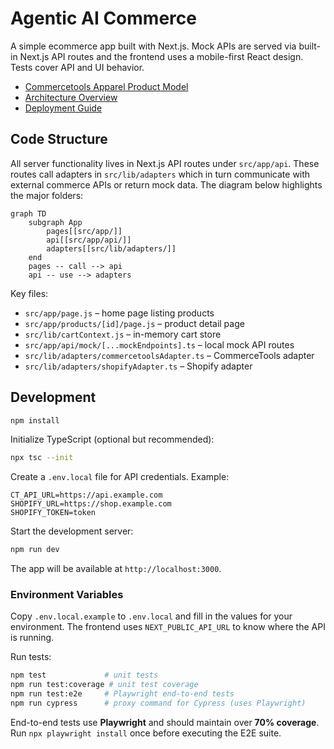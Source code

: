 # Agentic AI Commerce

A simple ecommerce app built with Next.js. Mock APIs are served via built-in Next.js API routes and the frontend uses a mobile-first React design. Tests cover API and UI behavior.

- [Commercetools Apparel Product Model](docs/commercetools-product-model.md)
- [Architecture Overview](docs/architecture.md)
- [Deployment Guide](docs/deployment.md)

## Code Structure

All server functionality lives in Next.js API routes under `src/app/api`. These
routes call adapters in `src/lib/adapters` which in turn communicate with
external commerce APIs or return mock data. The diagram below highlights the
major folders:

```mermaid
graph TD
    subgraph App
        pages[[src/app/]]
        api[[src/app/api/]]
        adapters[[src/lib/adapters/]]
    end
    pages -- call --> api
    api -- use --> adapters
```

Key files:

- `src/app/page.js` – home page listing products
- `src/app/products/[id]/page.js` – product detail page
- `src/lib/cartContext.js` – in-memory cart store
- `src/app/api/mock/[...mockEndpoints].ts` – local mock API routes
- `src/lib/adapters/commercetoolsAdapter.ts` – CommerceTools adapter
- `src/lib/adapters/shopifyAdapter.ts` – Shopify adapter

## Development

```bash
npm install
```

Initialize TypeScript (optional but recommended):

```bash
npx tsc --init
```

Create a `.env.local` file for API credentials. Example:

```env
CT_API_URL=https://api.example.com
SHOPIFY_URL=https://shop.example.com
SHOPIFY_TOKEN=token
```

Start the development server:

```bash
npm run dev
```
The app will be available at `http://localhost:3000`.

### Environment Variables

Copy `.env.local.example` to `.env.local` and fill in the values for your environment. The frontend uses `NEXT_PUBLIC_API_URL` to know where the API is running.

Run tests:

```bash
npm test             # unit tests
npm run test:coverage # unit test coverage
npm run test:e2e     # Playwright end-to-end tests
npm run cypress      # proxy command for Cypress (uses Playwright)
```

End-to-end tests use **Playwright** and should maintain over **70% coverage**.
Run `npx playwright install` once before executing the E2E suite.
